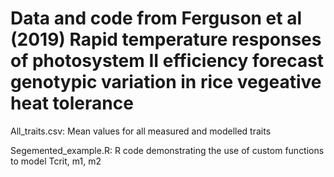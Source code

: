 # Data and code from Ferguson et al (2019) Rapid temperature responses of photosystem II efficiency forecast genotypic variation in rice vegeative heat tolerance

All_traits.csv: Mean values for all measured and modelled traits 

Segemented_example.R: R code demonstrating the use of custom functions to model Tcrit, m1, m2 

